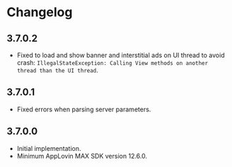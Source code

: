 # Changelog

## 3.7.0.2
* Fixed to load and show banner and interstitial ads on UI thread to avoid crash: `IllegalStateException: Calling View methods on another thread than the UI thread`.   

## 3.7.0.1
* Fixed errors when parsing server parameters.

## 3.7.0.0
* Initial implementation.
* Minimum AppLovin MAX SDK version 12.6.0.
